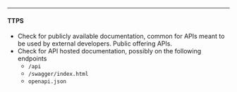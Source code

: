 -- -
#### TTPS
- Check for publicly available documentation, common for APIs meant to be used by external developers. Public offering APIs. 
- Check for API hosted documentation, possibly on the following endpoints
	- `/api`
	- `/swagger/index.html`
	- `openapi.json`